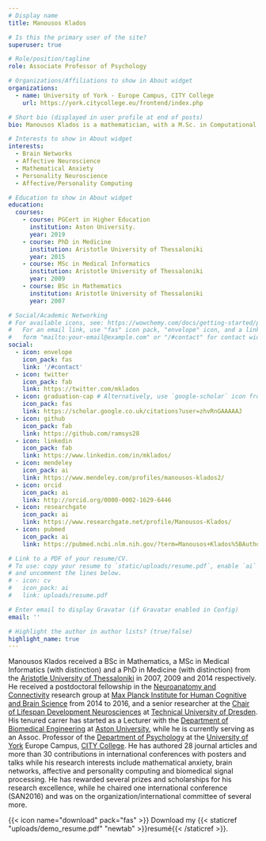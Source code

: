 ```yaml
---
# Display name
title: Manousos Klados

# Is this the primary user of the site?
superuser: true

# Role/position/tagline
role: Associate Professor of Psychology

# Organizations/Affiliations to show in About widget
organizations:
  - name: University of York - Europe Campus, CITY College
    url: https://york.citycollege.eu/frontend/index.php

# Short bio (displayed in user profile at end of posts)
bio: Manousos Klados is a mathematician, with a M.Sc. in Computational Neuroscience and a PhD in the borders of Affective, Cognitive and Computation Neurosciences. Currently he is an Assoc. Professor in Psychology at University of York Europe Campus - CITY College. 

# Interests to show in About widget
interests:
  - Brain Networks
  - Affective Neuroscience
  - Mathematical Anxiety
  - Personality Neuroscience
  - Affective/Personality Computing

# Education to show in About widget
education:
  courses:
    - course: PGCert in Higher Education
      institution: Aston University.
      year: 2019
    - course: PhD in Medicine
      institution: Aristotle University of Thessaloniki
      year: 2015
    - course: MSc in Medical Informatics
      institution: Aristotle University of Thessaloniki
      year: 2009
    - course: BSc in Mathematics
      institution: Aristotle University of Thessaloniki
      year: 2007

# Social/Academic Networking
# For available icons, see: https://wowchemy.com/docs/getting-started/page-builder/#icons
#   For an email link, use "fas" icon pack, "envelope" icon, and a link in the
#   form "mailto:your-email@example.com" or "/#contact" for contact widget.
social:
  - icon: envelope
    icon_pack: fas
    link: '/#contact'
  - icon: twitter
    icon_pack: fab
    link: https://twitter.com/mklados
  - icon: graduation-cap # Alternatively, use `google-scholar` icon from `ai` icon pack
    icon_pack: fas
    link: https://scholar.google.co.uk/citations?user=zhvRnGAAAAAJ
  - icon: github
    icon_pack: fab
    link: https://github.com/ramsys28
  - icon: linkedin
    icon_pack: fab
    link: https://www.linkedin.com/in/mklados/
  - icon: mendeley
    icon_pack: ai
    link: https://www.mendeley.com/profiles/manousos-klados2/
  - icon: orcid
    icon_pack: ai
    link: http://orcid.org/0000-0002-1629-6446
  - icon: researchgate
    icon_pack: ai
    link: https://www.researchgate.net/profile/Manousos-Klados/
  - icon: pubmed
    icon_pack: ai
    link: https://pubmed.ncbi.nlm.nih.gov/?term=Manousos+Klados%5BAuthor%5D&sort=

# Link to a PDF of your resume/CV.
# To use: copy your resume to `static/uploads/resume.pdf`, enable `ai` icons in `params.toml`,
# and uncomment the lines below.
# - icon: cv
#   icon_pack: ai
#   link: uploads/resume.pdf

# Enter email to display Gravatar (if Gravatar enabled in Config)
email: ''

# Highlight the author in author lists? (true/false)
highlight_name: true
---
```


Manousos Klados received a BSc in Mathematics, a MSc in Medical Informatics (with distinction) and a PhD in Medicine (with distinction) from the [Aristotle University of Thessaloniki](https://www.auth.gr/en/) in 2007, 2009 and 2014 respectively. He received a postdoctoral fellowship in the [Neuroanatomy and Connectivity](https://www.cbs.mpg.de/former-groups/neuroanatomy-and-connectivity) research group at [Max Planck Institute for Human Cognitive and Brain Science](https://www.cbs.mpg.de/en) from 2014 to 2016, and a senior researcher at the [Chair of Lifespan Development Neurosciences](https://tu-dresden.de/mn/psychologie/ipep/epsy?set_language=en#:~:text=Shu%2DChen%20Li%2C%20PhD%20has,at%20the%20Technische%20Universit%C3%A4t%20Dresden.) at [Technical University of Dresden](https://tu-dresden.de/). His tenured carrer has started as a Lecturer with the [Department of Biomedical Engineering](https://www.aston.ac.uk/study/courses/biomedical-engineering-bengmeng/) at [Aston University](https://www.aston.ac.uk/), while he is currently serving as an Assoc. Professor of the [Department of Psychology](https://york.citycollege.eu/m/articles.php?cid=92&t=Psychology) at the [University of York](https://www.york.ac.uk/) Europe Campus, [CITY College](https://york.citycollege.eu/frontend/index.php?chlang=GR_EN). He has authored 28 journal articles and more than 30 contributions in international conferences with posters and talks while his research interests include mathematical anxiety, brain networks, affective and personality computing and biomedical signal processing. He has rewarded several prizes and scholarships for his research excellence, while he chaired one international conference (SAN2016) and was on the organization/international committee of several more.

{{< icon name="download" pack="fas" >}} Download my {{< staticref "uploads/demo_resume.pdf" "newtab" >}}resumé{{< /staticref >}}.
